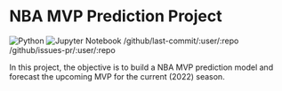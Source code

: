 # NBA MVP Prediction Project
![Python](https://img.shields.io/badge/python-3670A0?style=for-the-badge&logo=python&logoColor=ffdd54)
![Jupyter Notebook](https://img.shields.io/badge/jupyter-%23FA0F00.svg?style=for-the-badge&logo=jupyter&logoColor=white)
/github/last-commit/:user/:repo
/github/issues-pr/:user/:repo

In this project, the objective is to build a NBA MVP prediction model and forecast the upcoming MVP for the current (2022) season. 